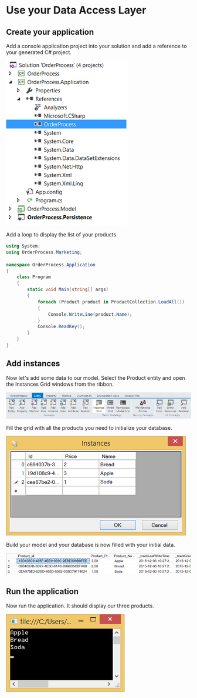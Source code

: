 # Use your Data Access Layer

## Create your application

Add a console application project into your solution and add a reference to your generated C# project.

![](img/use-your-dal-01.png)

Add a loop to display the list of your products.

```csharp
using System;
using OrderProcess.Marketing;

namespace OrderProcess.Application
{
    class Program
    {
        static void Main(string[] args)
        {
            foreach (Product product in ProductCollection.LoadAll())
            {
                Console.WriteLine(product.Name);
            }
            Console.ReadKey();
        }
    }
}
```


## Add instances

Now let's add some data to our model. Select the Product entity and open the Instances Grid windows from the ribbon.

![](img/use-your-dal-02.png)

Fill the grid with all the products you need to initialize your database.

![](img/use-your-dal-03.png)

Build your model and your database is now filled with your initial data.

![](img/use-your-dal-04.png)

## Run the application

Now run the application. It should display our three products.

![](img/use-your-dal-05.png)
